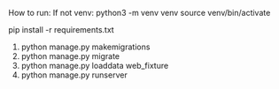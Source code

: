 How to run:
If not venv:
    python3 -m venv venv
    source venv/bin/activate

pip install -r requirements.txt

1. python manage.py makemigrations
2. python manage.py migrate
3. python manage.py loaddata web_fixture
4. python manage.py runserver
